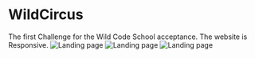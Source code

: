 # WildCircus
The first Challenge for the Wild Code School acceptance.
The website is Responsive.
![Landing page](WildSircus/wild-circus-by-Asieh.png "WildCircus-Landig")
![Landing page](https://github.com/[AsiMrz]/[WildCircus]/blob/[main]/wild-circus-by-Asieh.png?raw=true)
![Landing page](https://drive.google.com/file/d/1TppM9TWqacGFdU54KiUbegX1oYKq4BQn/view?usp=sharing)
